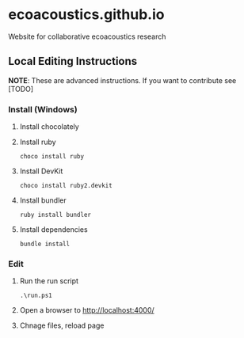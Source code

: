 # ecoacoustics.github.io
Website for collaborative ecoacoustics research



## Local Editing Instructions

**NOTE**: These are advanced instructions. If you want to contribute see [TODO]

### Install (Windows)

1. Install chocolately
1. Install ruby

   `choco install ruby`

1. Install DevKit

   `choco install ruby2.devkit`

1. Install bundler

   `ruby install bundler`

1. Install dependencies

   `bundle install`

### Edit

1. Run the run script

   `.\run.ps1`

1. Open a browser to <http://localhost:4000/>
1. Chnage files, reload page